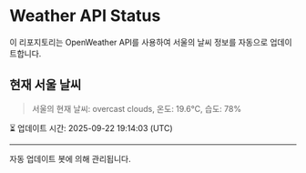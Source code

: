 
# Weather API Status

이 리포지토리는 OpenWeather API를 사용하여 서울의 날씨 정보를 자동으로 업데이트합니다.

## 현재 서울 날씨
> 서울의 현재 날씨: overcast clouds, 온도: 19.6°C, 습도: 78%

⏳ 업데이트 시간: 2025-09-22 19:14:03 (UTC)

---
자동 업데이트 봇에 의해 관리됩니다.

